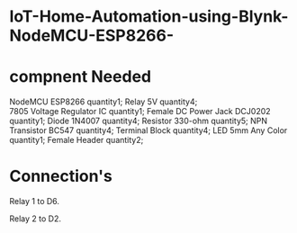 # IoT-Home-Automation-using-Blynk-NodeMCU-ESP8266-

# compnent Needed


   NodeMCU ESP8266                                       quantity1; 
       Relay 5V                                           quantity4;  
       7805 Voltage Regulator IC                             quantity1; 
       Female DC Power Jack DCJ0202                          quantity1;
       Diode 1N4007                                          quantity4;
       Resistor 330-ohm                                      quantity5;
       NPN Transistor BC547                                  quantity4;
       Terminal Block                                        quantity4;
       LED 5mm Any Color                                     quantity1;
      Female Header                                         quantity2;

# Connection's

Relay 1  to D6.

Relay 2  to D2.
